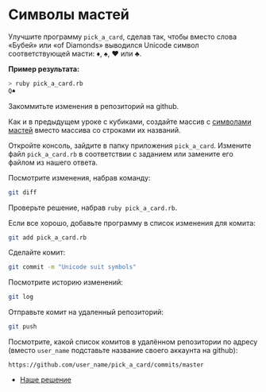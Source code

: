# Символы мастей 

Улучшите программу `pick_a_card`, сделав так, чтобы вместо слова «Бубей» или «of Diamonds» выводился Unicode символ соответствующей масти: ♦, ♠, ♥ или ♣.

**Пример результата:**

```sh
> ruby pick_a_card.rb
Q♠
```

Закоммитьте изменения в репозиторий на github.

<div class="rubyrush-task-hint">

Как и в предыдущем уроке с кубиками, создайте массив с [символами мастей](https://en.wikipedia.org/wiki/Playing_cards_in_Unicode) вместо массива со строками их названий.

</div>


<div class="rubyrush-task-answer">

Откройте консоль, зайдите в папку приложения `pick_a_card`. Измените файл `pick_a_card.rb` в соответствии с заданием или замените его файлом из нашего ответа.

Посмотрите изменения, набрав команду:

```sh
git diff
```

Проверьте решение, набрав `ruby pick_a_card.rb`.

Если все хорошо, добавьте программу в список изменения для комита:

```sh
git add pick_a_card.rb
```

Сделайте комит:

```sh
git commit -m "Unicode suit symbols"
```

Посмотрите историю изменений:

```sh
git log
```

Отправьте комит на удаленный репозиторий:

```sh
git push
```

Посмотрите, какой список комитов в удалённом репозитории по адресу (вместо `user_name` подставьте название своего аккаунта на github):

```
https://github.com/user_name/pick_a_card/commits/master
```

<ul>
<li><a href="https://github.com/aristofun/rubyrush-path/blob/master/steps/github-02/solution/pick_a_card.rb" class="rubyrush-task-solution-link">Наше решение</a></li></ul>


</div>

